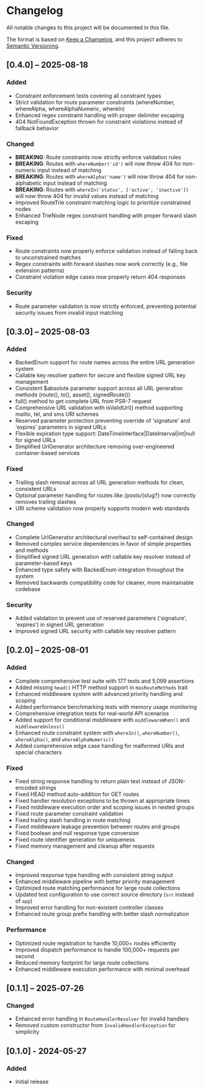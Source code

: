 # Changelog

All notable changes to this project will be documented in this file.

The format is based on [Keep a Changelog](https://keepachangelog.com/en/1.1.0/),
and this project adheres to [Semantic Versioning](https://semver.org/spec/v2.0.0.html).

## [0.4.0] – 2025-08-18

### Added

- Constraint enforcement tests covering all constraint types
- Strict validation for route parameter constraints (whereNumber, whereAlpha, whereAlphaNumeric, whereIn)
- Enhanced regex constraint handling with proper delimiter escaping
- 404 NotFoundException thrown for constraint violations instead of fallback behavior

### Changed

- **BREAKING**: Route constraints now strictly enforce validation rules
- **BREAKING**: Routes with `whereNumber('id')` will now throw 404 for non-numeric input instead of matching
- **BREAKING**: Routes with `whereAlpha('name')` will now throw 404 for non-alphabetic input instead of matching
- **BREAKING**: Routes with `whereIn('status', ['active', 'inactive'])` will now throw 404 for invalid values instead of matching
- Improved RouteTrie constraint matching logic to prioritize constrained nodes
- Enhanced TrieNode regex constraint handling with proper forward slash escaping

### Fixed

- Route constraints now properly enforce validation instead of falling back to unconstrained matches
- Regex constraints with forward slashes now work correctly (e.g., file extension patterns)
- Constraint violation edge cases now properly return 404 responses

### Security

- Route parameter validation is now strictly enforced, preventing potential security issues from invalid input matching

## [0.3.0] – 2025-08-03

### Added

- BackedEnum support for route names across the entire URL generation system
- Callable key resolver pattern for secure and flexible signed URL key management
- Consistent $absolute parameter support across all URL generation methods (route(), to(), asset(), signedRoute())
- full() method to get complete URL from PSR-7 request
- Comprehensive URL validation with isValidUrl() method supporting mailto, tel, and sms URI schemes
- Reserved parameter protection preventing override of 'signature' and 'expires' parameters in signed URLs
- Flexible expiration type support: DateTimeInterface|DateInterval|int|null for signed URLs
- Simplified UrlGenerator architecture removing over-engineered container-based services

### Fixed

- Trailing slash removal across all URL generation methods for clean, consistent URLs
- Optional parameter handling for routes like /posts/{slug?} now correctly removes trailing slashes
- URI scheme validation now properly supports modern web standards

### Changed

- Complete UrlGenerator architectural overhaul to self-contained design
- Removed complex service dependencies in favor of simple properties and methods
- Simplified signed URL generation with callable key resolver instead of parameter-based keys
- Enhanced type safety with BackedEnum integration throughout the system
- Removed backwards compatibility code for cleaner, more maintainable codebase

### Security

- Added validation to prevent use of reserved parameters ('signature', 'expires') in signed URL generation
- Improved signed URL security with callable key resolver pattern

## [0.2.0] – 2025-08-01

### Added

- Complete comprehensive test suite with 177 tests and 5,099 assertions
- Added missing `head()` HTTP method support in `HasRouteMethods` trait
- Enhanced middleware system with advanced priority handling and scoping
- Added performance benchmarking tests with memory usage monitoring
- Comprehensive integration tests for real-world API scenarios
- Added support for conditional middleware with `middlewareWhen()` and `middlewareUnless()`
- Enhanced route constraint system with `whereIn()`, `whereNumber()`, `whereAlpha()`, and `whereAlphaNumeric()`
- Added comprehensive edge case handling for malformed URIs and special characters

### Fixed

- Fixed string response handling to return plain text instead of JSON-encoded strings
- Fixed HEAD method auto-addition for GET routes
- Fixed handler resolution exceptions to be thrown at appropriate times
- Fixed middleware execution order and scoping issues in nested groups
- Fixed route parameter constraint validation
- Fixed trailing slash handling in route matching
- Fixed middleware leakage prevention between routes and groups
- Fixed boolean and null response type conversion
- Fixed route identifier generation for uniqueness
- Fixed memory management and cleanup after requests

### Changed

- Improved response type handling with consistent string output
- Enhanced middleware pipeline with better priority management
- Optimized route matching performance for large route collections
- Updated test configuration to use correct source directory (`src` instead of `app`)
- Improved error handling for non-existent controller classes
- Enhanced route group prefix handling with better slash normalization

### Performance

- Optimized route registration to handle 10,000+ routes efficiently
- Improved dispatch performance to handle 100,000+ requests per second
- Reduced memory footprint for large route collections
- Enhanced middleware execution performance with minimal overhead

## [0.1.1] – 2025‑07‑26

### Changed

- Enhanced error handling in `RouteHandlerResolver` for invalid handlers  
- Removed custom constructor from `InvalidHandlerException` for simplicity


## [0.1.0] - 2024-05-27

### Added

- Initial release
